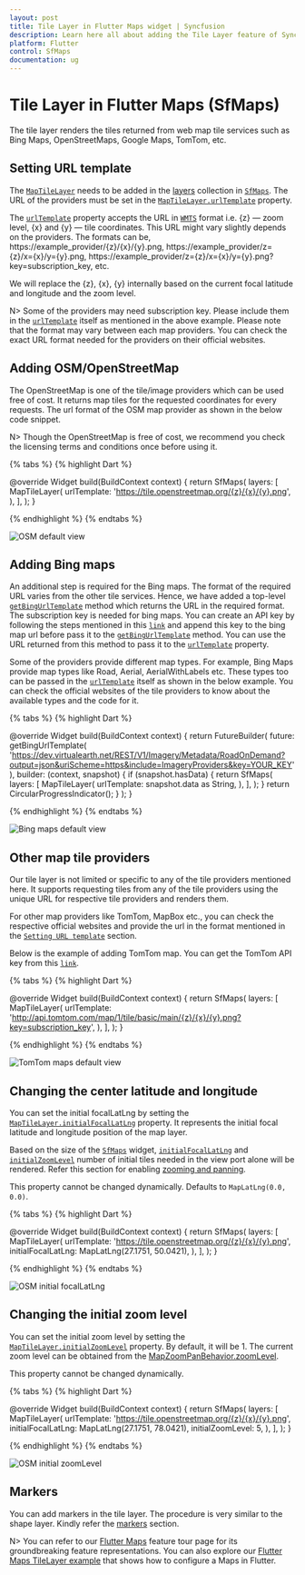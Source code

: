 ```yaml
---
layout: post
title: Tile Layer in Flutter Maps widget | Syncfusion
description: Learn here all about adding the Tile Layer feature of Syncfusion Flutter Maps (SfMaps) widget and more.
platform: Flutter
control: SfMaps
documentation: ug
---
```


# Tile Layer in Flutter Maps (SfMaps)

The tile layer renders the tiles returned from web map tile services such as Bing Maps, OpenStreetMaps, Google Maps, TomTom, etc.

## Setting URL template

The [`MapTileLayer`](https://pub.dev/documentation/syncfusion_flutter_maps/latest/maps/MapTileLayer-class.html) needs to be added in the [layers](https://pub.dev/documentation/syncfusion_flutter_maps/latest/maps/SfMaps/layers.html) collection in [`SfMaps`](https://pub.dev/documentation/syncfusion_flutter_maps/latest/maps/SfMaps-class.html). The URL of the providers must be set in the [`MapTileLayer.urlTemplate`](https://pub.dev/documentation/syncfusion_flutter_maps/latest/maps/MapTileLayer/urlTemplate.html) property.

The [`urlTemplate`](https://pub.dev/documentation/syncfusion_flutter_maps/latest/maps/MapTileLayer/urlTemplate.html) property accepts the URL in [`WMTS`](https://en.wikipedia.org/wiki/Web_Map_Tile_Service) format i.e. {z} — zoom level, {x} and {y} — tile coordinates. This URL might vary slightly depends on the providers. The formats can be,
    https://example_provider/{z}/{x}/{y}.png,
    https://example_provider/z={z}/x={x}/y={y}.png,
    https://example_provider/z={z}/x={x}/y={y}.png?key=subscription_key, etc.

We will replace the {z}, {x}, {y} internally based on the current focal latitude and longitude and the zoom level.

N> Some of the providers may need subscription key. Please include them in the [`urlTemplate`](https://pub.dev/documentation/syncfusion_flutter_maps/latest/maps/MapTileLayer/urlTemplate.html) itself as mentioned in the above example. Please note that the format may vary between each map providers. You can check the exact URL format needed for the providers on their official websites.

## Adding OSM/OpenStreetMap

The OpenStreetMap is one of the tile/image providers which can be used free of cost. It returns map tiles for the requested coordinates for every requests. The url format of the OSM map provider as shown in the below code snippet.

N> Though the OpenStreetMap is free of cost, we recommend you check the licensing terms and conditions once before using it.

{% tabs %}
{% highlight Dart %}

@override
Widget build(BuildContext context) {
    return SfMaps(
        layers: [
            MapTileLayer(
                urlTemplate: 'https://tile.openstreetmap.org/{z}/{x}/{y}.png',
            ),
        ],
    );
}
 
{% endhighlight %}
{% endtabs %}

![OSM default view](images/tile-layer/osm_maps_default.png)

## Adding Bing maps

An additional step is required for the Bing maps. The format of the required URL varies from the other tile services. Hence, we have added a top-level [`getBingUrlTemplate`](https://pub.dev/documentation/syncfusion_flutter_maps/latest/maps/getBingUrlTemplate.html) method which returns the URL in the required format. The subscription key is needed for bing maps. You can create an API key by following the steps mentioned in this [`link`](https://learn.microsoft.com/en-us/bingmaps/getting-started/bing-maps-dev-center-help/getting-a-bing-maps-key) and append this key to the bing map url before pass it to the [`getBingUrlTemplate`](https://pub.dev/documentation/syncfusion_flutter_maps/latest/maps/getBingUrlTemplate.html) method. You can use the URL returned from this method to pass it to the [`urlTemplate`](https://pub.dev/documentation/syncfusion_flutter_maps/latest/maps/MapTileLayer/urlTemplate.html) property.

Some of the providers provide different map types. For example, Bing Maps provide map types like Road, Aerial, AerialWithLabels etc. These types too can be passed in the [`urlTemplate`](https://pub.dev/documentation/syncfusion_flutter_maps/latest/maps/MapTileLayer/urlTemplate.html) itself as shown in the below example. You can check the official websites of the tile providers to know about the available types and the code for it.

{% tabs %}
{% highlight Dart %}

@override
Widget build(BuildContext context) {
    return FutureBuilder(
        future: getBingUrlTemplate(
            'https://dev.virtualearth.net/REST/V1/Imagery/Metadata/RoadOnDemand?output=json&uriScheme=https&include=ImageryProviders&key=YOUR_KEY'),
        builder: (context, snapshot) {
            if (snapshot.hasData) {
                return SfMaps(
                    layers: [
                        MapTileLayer(
                            urlTemplate: snapshot.data as String,
                        ),
                    ],
                );
           }
        return CircularProgressIndicator();
        }
    );
}
 
{% endhighlight %}
{% endtabs %}

![Bing maps default view](images/tile-layer/bing_maps_default.png)

## Other map tile providers

Our tile layer is not limited or specific to any of the tile providers mentioned here. It supports requesting tiles from any of the tile providers using the unique URL for respective tile providers and renders them.

For other map providers like TomTom, MapBox etc., you can check the respective official websites and provide the url in the format mentioned in the [`Setting URL template`](https://help.syncfusion.com/flutter/maps/tile-layer#setting-url-template) section.

Below is the example of adding TomTom map. You can get the TomTom API key from this [`link`](https://developer.tomtom.com/map-display-api/documentation/product-information/introduction).

{% tabs %}
{% highlight Dart %}

@override
Widget build(BuildContext context) {
    return SfMaps(
        layers: [
            MapTileLayer(
                urlTemplate: 'http://api.tomtom.com/map/1/tile/basic/main/{z}/{x}/{y}.png?key=subscription_key',
            ),
        ],
    );
}

{% endhighlight %}
{% endtabs %}

![TomTom maps default view](images/tile-layer/tom_tom_default.png)

## Changing the center latitude and longitude

You can set the initial focalLatLng by setting the [`MapTileLayer.initialFocalLatLng`](https://pub.dev/documentation/syncfusion_flutter_maps/latest/maps/MapTileLayer/initialFocalLatLng.html) property. It represents the initial focal latitude and longitude position of the map layer.

Based on the size of the [`SfMaps`](https://pub.dev/documentation/syncfusion_flutter_maps/latest/maps/SfMaps-class.html) widget, [`initialFocalLatLng`](https://pub.dev/documentation/syncfusion_flutter_maps/latest/maps/MapTileLayer/initialFocalLatLng.html) and [`initialZoomLevel`](https://pub.dev/documentation/syncfusion_flutter_maps/latest/maps/MapTileLayer/initialZoomLevel.html) number of initial tiles needed in the view port alone will be rendered. Refer this section for enabling [zooming and panning](https://help.syncfusion.com/flutter/maps/zoom-pan).

This property cannot be changed dynamically. Defaults to `MapLatLng(0.0, 0.0)`.

{% tabs %}
{% highlight Dart %}

@override
Widget build(BuildContext context) {
    return SfMaps(
        layers: [
            MapTileLayer(
                urlTemplate: 'https://tile.openstreetmap.org/{z}/{x}/{y}.png',
                initialFocalLatLng: MapLatLng(27.1751, 50.0421),
            ),
        ],
    );
}
 
{% endhighlight %}
{% endtabs %}

![OSM initial focalLatLng](images/tile-layer/osm_initial_focallatlng.png)

## Changing the initial zoom level

You can set the initial zoom level by setting the [`MapTileLayer.initialZoomLevel`](https://pub.dev/documentation/syncfusion_flutter_maps/latest/maps/MapTileLayer/initialZoomLevel.html) property. By default, it will be 1. The current zoom level can be obtained from the [MapZoomPanBehavior.zoomLevel](https://pub.dev/documentation/syncfusion_flutter_maps/latest/maps/MapZoomPanBehavior/zoomLevel.html).

This property cannot be changed dynamically.

{% tabs %}
{% highlight Dart %}

@override
Widget build(BuildContext context) {
    return SfMaps(
        layers: [
            MapTileLayer(
                urlTemplate: 'https://tile.openstreetmap.org/{z}/{x}/{y}.png',
                initialFocalLatLng: MapLatLng(27.1751, 78.0421),
                initialZoomLevel: 5,
            ),
        ],
    );
}
 
{% endhighlight %}
{% endtabs %}

![OSM initial zoomLevel](images/tile-layer/osm_initial_zoomlevel.png)

## Markers

You can add markers in the tile layer. The procedure is very similar to the shape layer. Kindly refer the [markers](https://help.syncfusion.com/flutter/maps/markers#adding-markers) section.

N> You can refer to our [Flutter Maps](https://www.syncfusion.com/flutter-widgets/flutter-maps) feature tour page for its groundbreaking feature representations. You can also explore our [Flutter Maps TileLayer example](https://flutter.syncfusion.com/#/maps/tile-layer/openstreetmap) that shows how to configure a Maps in Flutter.